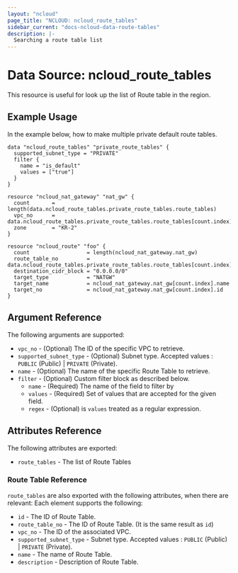 ```yaml
---
layout: "ncloud"
page_title: "NCLOUD: ncloud_route_tables"
sidebar_current: "docs-ncloud-data-route-tables"
description: |-
  Searching a route table list
---
```


# Data Source: ncloud_route_tables

This resource is useful for look up the list of Route table in the region.

## Example Usage

In the example below, how to make multiple   private default route tables.

```hcl
data "ncloud_route_tables" "private_route_tables" {
  supported_subnet_type = "PRIVATE"
  filter {
    name = "is_default"
    values = ["true"]
  }
}

resource "ncloud_nat_gateway" "nat_gw" {
  count       = length(data.ncloud_route_tables.private_route_tables.route_tables)
  vpc_no      = data.ncloud_route_tables.private_route_tables.route_tables[count.index].vpc_no
  zone        = "KR-2"
}

resource "ncloud_route" "foo" {
  count                  = length(ncloud_nat_gateway.nat_gw)
  route_table_no         = data.ncloud_route_tables.private_route_tables.route_tables[count.index].id
  destination_cidr_block = "0.0.0.0/0"
  target_type            = "NATGW"
  target_name            = ncloud_nat_gateway.nat_gw[count.index].name
  target_no              = ncloud_nat_gateway.nat_gw[count.index].id
}

```

## Argument Reference

The following arguments are supported:

* `vpc_no` - (Optional) The ID of the specific VPC to retrieve.
* `supported_subnet_type` - (Optional) Subnet type. Accepted values : `PUBLIC` (Public) | `PRIVATE` (Private). 
* `name` - (Optional) The name of the specific Route Table to retrieve.
* `filter` - (Optional) Custom filter block as described below.
  * `name` - (Required) The name of the field to filter by
  * `values` - (Required) Set of values that are accepted for the given field.
  * `regex` - (Optional) is `values` treated as a regular expression.

## Attributes Reference

The following attributes are exported:

* `route_tables` - The list of Route Tables

### Route Table Reference

`route_tables` are also exported with the following attributes, when there are relevant: Each element supports the following:

* `id` - The ID of Route Table.
* `route_table_no` - The ID of Route Table. (It is the same result as `id`)
* `vpc_no` - The ID of the associated VPC.
* `supported_subnet_type` - Subnet type. Accepted values : `PUBLIC` (Public) | `PRIVATE` (Private). 
* `name` - The name of Route Table.
* `description` - Description of Route Table.